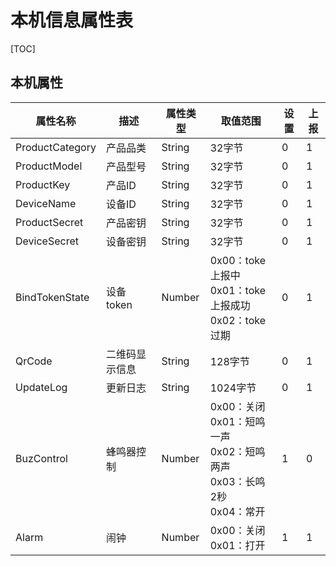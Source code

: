 # 本机信息属性表

[TOC]

## 本机属性

| 属性名称         | 描述       | 属性类型 | 取值范围 | 设置 | 上报 |
| --------------- | ---------- | -------- | -------- | ---- | ---- |
| ProductCategory      | 产品品类    | String    |  32字节   | 0    | 1    |
| ProductModel      | 产品型号    | String    |  32字节   | 0    | 1    |
| ProductKey      | 产品ID    | String    |  32字节   | 0    | 1    |
| DeviceName      | 设备ID      | String    |   32字节  | 0    | 1    |
| ProductSecret      | 产品密钥    | String    |  32字节   | 0    | 1    |
| DeviceSecret      | 设备密钥     | String    |   32字节  | 0    | 1    |
| BindTokenState     | 设备token     | Number    |   0x00：toke上报中<br/>0x01：toke上报成功<br/>0x02：toke过期  | 0    | 1    |
| QrCode         | 二维码显示信息      | String    |   128字节  | 0    | 1    |
| UpdateLog        | 更新日志      | String    |   1024字节  | 0    | 1    |
| BuzControl    | 蜂鸣器控制     | Number    |  0x00：关闭<br/>0x01：短鸣一声<br/>0x02：短鸣两声<br/>0x03：长鸣2秒<br/>0x04：常开  | 1   | 0    |
| Alarm        | 闹钟      | Number    |   0x00：关闭<br/>0x01：打开  | 1    | 1    |